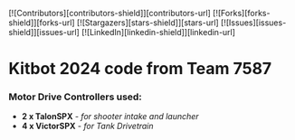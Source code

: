<!-- PROJECT SHIELDS -->
[![Contributors][contributors-shield]][contributors-url]
[![Forks][forks-shield]][forks-url]
[![Stargazers][stars-shield]][stars-url]
[![Issues][issues-shield]][issues-url]
[![LinkedIn][linkedin-shield]][linkedin-url]

# Kitbot 2024 code from Team 7587
### Motor Drive Controllers used:
- **2 x TalonSPX** - *for shooter intake and launcher*
- **4 x VictorSPX** - *for Tank Drivetrain* 

